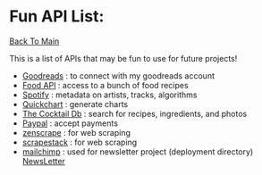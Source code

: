 # Fun API List:
[Back To Main](../README.md)

This is a list of APIs that may be fun to use for future projects!

* [Goodreads](https://www.goodreads.com/api?ref=apilist.fun) :
to connect with my goodreads account
* [Food API](https://spoonacular.com/food-api) : access to a bunch of food recipes
* [Spotify](https://developer.spotify.com/documentation/web-api/) : metadata
on artists, tracks, algorithms
* [Quickchart](https://quickchart.io/?ref=apilist.fun) : generate charts
* [The Cocktail Db](https://www.thecocktaildb.com/api.php?ref=apilist.fun) :
search for recipes, ingredients, and photos
* [Paypal](https://developer.paypal.com/classic-home/) : accept payments
* [zenscrape](https://zenscrape.com/web-scraping-api/?ref=apilist.fun) : for
web scraping
* [scrapestack](https://scrapestack.com/?ref=apilist.fun) : for
web scraping
* [mailchimp](https://mailchimp.com/developer/) : used for newsletter project
(deployment directory) [NewsLetter](../deployment/newsletter-signup)
